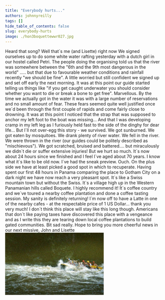 ```yaml
---
title: "Everybody hurts..."
authors: johnnyreilly
tags: []
hide_table_of_contents: false
slug: everybody-hurts
image: ./hon3boquettewwr027.jpg
---
```

Heard that song? Well that´s me (and Lisette) right now We signed ourselves up to do some white water rafting yesterday with a dutch girl in our hostel called Petri. The people doing the organising told us that the river was somewhere between the "6th and the 9th most dangerous in the world" ..... but that due to favourable weather conditions and rainfall recently "we should be fine". A little worried but still confident we signed up and set off early the next morning. It was at this point our guide started telling us things like "if you get caught underwater you should consider whether you want to die or break a bone to get free". Marvellous. By the time we actually got in the water it was with a large number of reservations and no small amount of fear. These fears seemed quite well justified once we´d been through the first couple of rapids and come fairly close to drowning. It was at this point I noticed that the strap that was supposed to anchor my left foot to the boat was missing... And that I was developing cramp in my left leg as I furiously held fast to the side of the dinghy for dear life... But I´ll not over-egg this story - we survived. We got sunburned. We got eaten by mosquitoes. We drank plenty of river water. We fell in the river. We were thrown in the river (our guides could be politely described as "mischievous"). We got scratched, bruised and battered.... but miraculously we didn´t die or suffer extensive injuries! But we hurt so much. It´s now about 24 hours since we finished and I feel I´ve aged about 70 years. I know what it´s like to be old now. I´ve had the sneak preview. Ouch. On the plus side we have at least picked a good spot in which to recuperate. Having spent our first 48 hours in Panama comparing the place to Gotham City on a dark night we have now reach a very pleasant spot. It´s like a Swiss mountain town but without the Swiss. It´s a village high up in the Western Panamanian hills called Boquete. I highly recommend it! Ít´s coffee country and we´ve toured a nearby coffee plantation and done a coffee tasting session. My sanity is definitely returning! I´m now off to have a Latte in one of the nearby cafes - at the respectable price of 1 US Dollar... thank you very much! I don´t think this place will stay like this long though. Americans that don´t like paying taxes have discovered this place with a vengeance and as I write this they are tearing down local coffee plantations to build gated communities. Bit sad really. Hope to bring you more cheerful news in our next missive, John and Lisette ![](hon3boquettewwr027.jpg)


